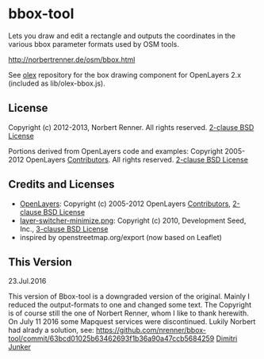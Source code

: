 bbox-tool
=========

Lets you draw and edit a rectangle and outputs the coordinates in the various bbox parameter formats used by OSM tools.

http://norbertrenner.de/osm/bbox.html

See [olex](https://github.com/nrenner/olex) repository for the box drawing component for OpenLayers 2.x (included as lib/olex-bbox.js).

## License

Copyright (c) 2012-2013, Norbert Renner. All rights reserved. [2-clause BSD License](LICENSE)

Portions derived from OpenLayers code and examples:
Copyright 2005-2012 OpenLayers [Contributors](lib/openlayers/authors.txt). All rights reserved. [2-clause BSD License](LICENSE)

## Credits and Licenses

* [OpenLayers](http://www.openlayers.org/): Copyright (c) 2005-2012 OpenLayers [Contributors](lib/openlayers/authors.txt), [2-clause BSD License](lib/openlayers/license.txt)
* [layer-switcher-minimize.png](https://github.com/nrenner/openlayers_themes): Copyright (c) 2010, Development Seed, Inc., [3-clause BSD License](lib/openlayers/themes-LICENSE.txt)
* inspired by openstreetmap.org/export (now based on Leaflet)


## This Version

23.Jul.2016

This version of Bbox-tool is a downgraded version of the original.
Mainly I reduced the output-formats to one and changed some text.
The Copyright is of course still the one of Norbert Renner, whom I like to thank herewith.
On July 11 2016 some Mapquest services were discontinued. Lukily Norbert had alrady a solution, see:
https://github.com/nrenner/bbox-tool/commit/63bcd01025b63462693f1b36a90a47ccb5684259
[Dimitri Junker](www.dimitri-junker.de)
